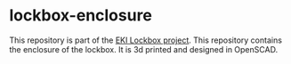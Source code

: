 # lockbox-enclosure

This repository is part of the [EKI Lockbox project](https://embeddedkink.com/lockbox). This repository contains the enclosure of the lockbox. It is 3d printed and designed in OpenSCAD.
